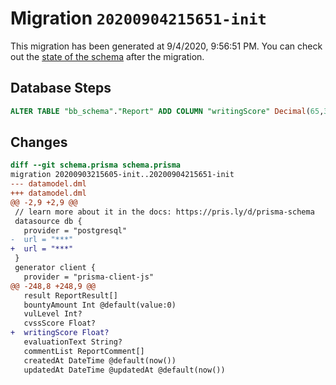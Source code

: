 # Migration `20200904215651-init`

This migration has been generated at 9/4/2020, 9:56:51 PM.
You can check out the [state of the schema](./schema.prisma) after the migration.

## Database Steps

```sql
ALTER TABLE "bb_schema"."Report" ADD COLUMN "writingScore" Decimal(65,30)   ;
```

## Changes

```diff
diff --git schema.prisma schema.prisma
migration 20200903215605-init..20200904215651-init
--- datamodel.dml
+++ datamodel.dml
@@ -2,9 +2,9 @@
 // learn more about it in the docs: https://pris.ly/d/prisma-schema
 datasource db {
   provider = "postgresql"
-  url = "***"
+  url = "***"
 }
 generator client {
   provider = "prisma-client-js"
@@ -248,8 +248,9 @@
   result ReportResult[]
   bountyAmount Int @default(value:0)
   vulLevel Int?
   cvssScore Float?
+  writingScore Float?
   evaluationText String?
   commentList ReportComment[]
   createdAt DateTime @default(now())
   updatedAt DateTime @updatedAt @default(now())
```


